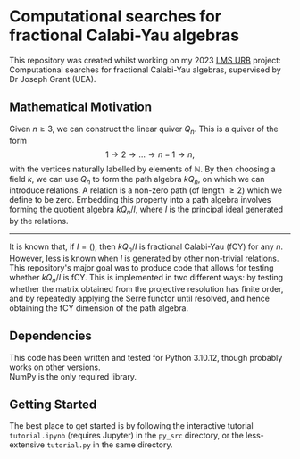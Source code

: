 # Computational searches for fractional Calabi-Yau algebras

This repository was created whilst working on my 2023 [LMS URB](https://www.lms.ac.uk/grants/undergraduate-research-bursaries) project: 
Computational searches for fractional Calabi-Yau algebras, supervised by Dr Joseph Grant (UEA).

## Mathematical Motivation

Given $n \geq 3$, we can construct the linear quiver $Q_n$. This is a quiver of the form $$1 \rightarrow 2 \rightarrow \ldots \rightarrow n-1 \rightarrow n,$$
with the vertices naturally labelled by elements of $\mathbb{N}$. By then choosing a field $k$, 
we can use $Q_n$ to form the path algebra $kQ_n$, on which we can introduce relations. A relation is a non-zero path (of length $\geq 2$) which we define to be zero. 
Embedding this property into a path algebra involves forming the quotient algebra $kQ_n / I$, where $I$ is the principal ideal generated by the relations.
***
It is known that, if $I = ()$, then $kQ_n/I$ is fractional Calabi-Yau (fCY) for any $n$. However, less is known when $I$ is generated by other non-trivial relations.
This repository's major goal was to produce code that allows for testing whether $kQ_n/I$ is fCY. This is implemented in two different ways: by testing whether the matrix obtained from the projective resolution has finite order,
and by repeatedly applying the Serre functor until resolved, and hence obtaining the fCY dimension of the path algebra.

## Dependencies
This code has been written and tested for Python 3.10.12, though probably works on other versions. <br> 
NumPy is the only required library.


## Getting Started
The best place to get started is by following the interactive tutorial ``tutorial.ipynb`` (requires Jupyter) in the ``py_src`` directory, or the less-extensive ``tutorial.py`` in the same directory.
